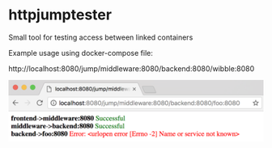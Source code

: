 # httpjumptester
Small tool for testing access between linked containers

Example usage using docker-compose file:

http://localhost:8080/jump/middleware:8080/backend:8080/wibble:8080

![Example Response](example.png)